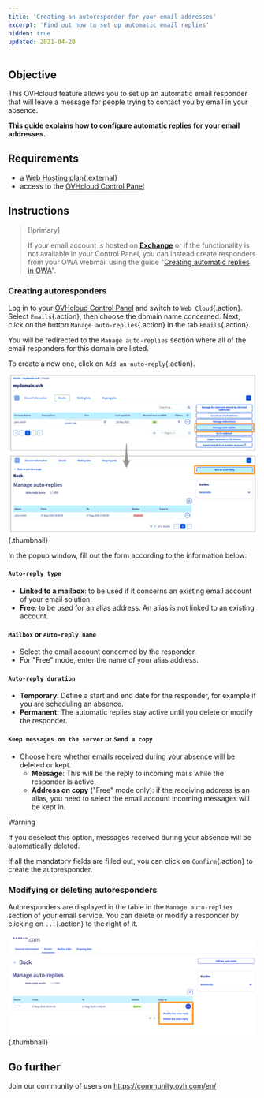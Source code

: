 ```yaml
---
title: 'Creating an autoresponder for your email addresses'
excerpt: 'Find out how to set up automatic email replies'
hidden: true
updated: 2021-04-20
---
```



## Objective

This OVHcloud feature allows you to set up an automatic email responder that will leave a message for people trying to contact you by email in your absence.

**This guide explains how to configure automatic replies for your email addresses.**

## Requirements

- a [Web Hosting plan](https://www.ovhcloud.com/en-ca/web-hosting/){.external} 
- access to the [OVHcloud Control Panel](https://ca.ovh.com/auth/?action=gotomanager&from=https://www.ovh.com/ca/en/&ovhSubsidiary=ca)

## Instructions

> [!primary]
>
> If your email account is hosted on [**Exchange**](https://www.ovhcloud.com/en-ca/emails/hosted-exchange/) or if the functionality is not available in your Control Panel, you can instead create responders from your OWA webmail using the guide "[Creating automatic replies in OWA](/pages/web_cloud/email_and_collaborative_solutions/using_the_outlook_web_app_webmail/owa_automatic_replies)".

### Creating autoresponders

Log in to your [OVHcloud Control Panel](https://ca.ovh.com/auth/?action=gotomanager&from=https://www.ovh.com/ca/en/&ovhSubsidiary=ca) and switch to `Web Cloud`{.action}. Select `Emails`{.action}, then choose the domain name concerned. Next, click on the button `Manage auto-replies`{.action} in the tab `Emails`{.action}.

You will be redirected to the `Manage auto-replies` section where all of the email responders for this domain are listed.

To create a new one, click on `Add an auto-reply`{.action}.

![responder](images/email_responder01.png){.thumbnail}

In the popup window, fill out the form according to the information below:

#### `Auto-reply type` 

- **Linked to a mailbox**: to be used if it concerns an existing email account of your email solution.
- **Free**: to be used for an alias address. An alias is not linked to an existing account.

#### `Mailbox` or `Auto-reply name` 

- Select the email account concerned by the responder. 
- For "Free" mode, enter the name of your alias address.

#### `Auto-reply duration`

- **Temporary**: Define a start and end date for the responder, for example if you are scheduling an absence.
- **Permanent**: The automatic replies stay active until you delete or modify the responder.

#### `Keep messages on the server` or `Send a copy`

- Choose here whether emails received during your absence will be deleted or kept.
    - **Message**: This will be the reply to incoming mails while the responder is active.
    - **Address on copy** ("Free" mode only): if the receiving address is an alias, you need to select the email account incoming messages will be kept in.

> [!warning]
> If you deselect this option, messages received during your absence will be automatically deleted.

If all the mandatory fields are filled out, you can click on `Confirm`{.action} to create the autoresponder.

### Modifying or deleting autoresponders

Autoresponders are displayed in the table in the `Manage auto-replies` section of your email service. You can delete or modify a responder by clicking on `...`{.action} to the right of it.

![responder](images/email_responder02.png){.thumbnail}

## Go further

Join our community of users on https://community.ovh.com/en/
